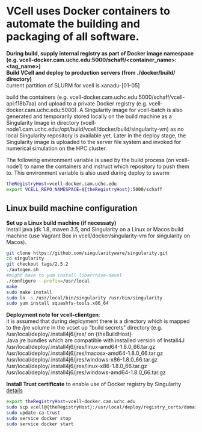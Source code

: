 # VCell uses Docker containers to automate the building and packaging of all software.


**During build, supply internal registry as part of Docker image namespace (e.g. vcell-docker.cam.uchc.edu:5000/schaff/<container_name>:<tag_name>)**  
**Build VCell and deploy to production servers (from ./docker/build/ directory)**  
current partition of SLURM for vcell is xanadu-[01-05]

build the containers (e.g. vcell-docker.cam.uchc.edu:5000/schaff/vcell-api:f18b7aa) and upload to a private Docker registry (e.g. vcell-docker.cam.uchc.edu:5000).  A Singularity image for vcell-batch is also generated and temporarily stored locally on the build machine as a Singularity Image in directory (vcell-node1.cam.uchc.edu:/opt/build/vcell/docker/build/singularity-vm) as no local Singularity repository is available yet.  Later in the deploy stage, the Singularity image is uploaded to the server file system and invoked for numerical simulation on the HPC cluster. 

The following environment variable is used by the build process (on vcell-node1) to name the containers and instruct which repository to push them to.  This environment variable is also used during deploy to swarm 

```bash
theRegistryHost=vcell-docker.cam.uchc.edu
export VCELL_REPO_NAMESPACE=${theRegistryHost}:5000/schaff
```

## Linux build machine configuration

**Set up a Linux build machine (if necessaty)**  
Install java jdk 1.8, maven 3.5, and Singularity on a Linux or Macos build machine (use Vagrant Box in vcell/docker/singularity-vm for singularity on Macos).

```bash
git clone https://github.com/singularityware/singularity.git
cd singularity
git checkout tags/2.5.2
./autogen.sh
#might have to yum install libarchive-devel
./configure --prefix=/usr/local
make
sudo make install
sudo ln -s /usr/local/bin/singularity /usr/bin/singularity 
sudo yum install squashfs-tools.x86_64
```

**Deployment note for vcell-clientgen**:  
it is assumed that during deployment there is a directory which is mapped to the /jre volume in the vcset up "build secrets" directory (e.g. /usr/local/deploy/.install4j6/jres/ on {theBuildHost}  
Java jre bundles which are compatible with installed version of Install4J  
/usr/local/deploy/.install4j6/jres/linux-amd64-1.8.0_66.tar.gz  
/usr/local/deploy/.install4j6/jres/macosx-amd64-1.8.0_66.tar.gz  
/usr/local/deploy/.install4j6/jres/windows-x86-1.8.0_66.tar.gz  
/usr/local/deploy/.install4j6/jres/linux-x86-1.8.0_66.tar.gz  
/usr/local/deploy/.install4j6/jres/windows-amd64-1.8.0_66.tar.gz  

**Install Trust certificate** to enable use of Docker registry by Singularity [details](README_Registry.md)

```bash
export theRegistryHost=vcell-docker.cam.uchc.edu
sudo scp vcell@{theRegistryHost}:/usr/local/deploy/registry_certs/domain.cert /etc/pki/ca-trust/source/anchors/{theRegistryHost}.crt
sudo update-ca-trust
sudo service docker stop
sudo service docker start
```


